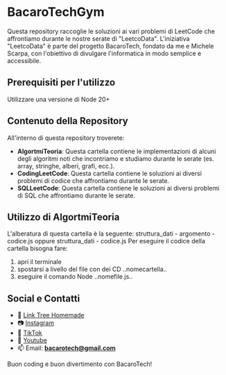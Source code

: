 # BacaroTechGym
Questa repository raccoglie le soluzioni ai vari problemi di LeetCode che affrontiamo durante le nostre serate di "LeetcoData". L'iniziativa "LeetcoData" è parte del progetto BacaroTech, fondato da me e Michele Scarpa, con l'obiettivo di divulgare l'informatica in modo semplice e accessibile.

## Prerequisiti per l'utilizzo
Utilizzare una versione di Node 20+

## Contenuto della Repository
All'interno di questa repository troverete:
- **AlgortmiTeoria**: Questa cartella contiene le implementazioni di alcuni degli algoritmi noti che incontriamo e studiamo durante le serate (es. array, stringhe, alberi, grafi, ecc.).
- **CodingLeetCode**: Questa cartella contiene le soluzioni ai diversi problemi di codice che affrontiamo durante le serate.
- **SQLLeetCode**: Questa cartella contiene le soluzioni ai diversi problemi di SQL che affrontiamo durante le serate.

## Utilizzo di AlgortmiTeoria
L'alberatura di questa cartella è la seguente: struttura_dati - argomento - codice.js oppure struttura_dati - codice.js
Per eseguire il codice della cartella bisogna fare:
1. apri il terminale
2. spostarsi a livello del file con dei CD ..nomecartella..
3. eseguire il comando Node ..nomefile.js..

## Social e Contatti
- 🌳 [Link Tree Homemade](https://bacarotech.github.io/)
- 📷 [Instagram](https://www.instagram.com/bacarotechofficial/)
- 🎵 [TikTok](https://www.tiktok.com/@bacarotech)
- 🎥 [Youtube](https://www.youtube.com/@Bacarotech)
- 📫 Email: **bacarotech@gmail.com**

Buon coding e buon divertimento con BacaroTech!
